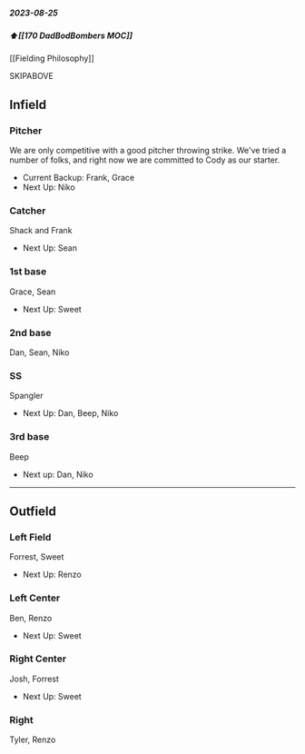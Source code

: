 ##### 2023-08-25
##### ⬆️[[170 DadBodBombers MOC]] 

[[Fielding Philosophy]]

SKIPABOVE

## Infield

### Pitcher
We are only competitive with a good pitcher throwing strike. We've tried a number of folks, and right now we are committed to Cody as our starter. 
* Current Backup: Frank, Grace
* Next Up: Niko
### Catcher
Shack and Frank
* Next Up: Sean
### 1st base
Grace, Sean
* Next Up: Sweet
### 2nd base
Dan, Sean, Niko

### SS 
Spangler
* Next Up: Dan, Beep, Niko

### 3rd base
Beep
* Next up: Dan, Niko

------
## Outfield

### Left Field
Forrest, Sweet
* Next Up: Renzo

### Left Center
Ben, Renzo
* Next Up: Sweet
### Right Center
Josh, Forrest
* Next Up: Sweet
### Right
Tyler, Renzo



